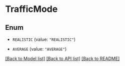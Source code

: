 # TrafficMode

## Enum


* `REALISTIC` (value: `"REALISTIC"`)

* `AVERAGE` (value: `"AVERAGE"`)


[[Back to Model list]](../README.md#documentation-for-models) [[Back to API list]](../README.md#documentation-for-api-endpoints) [[Back to README]](../README.md)


